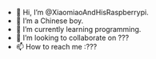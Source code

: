 - 👋 Hi, I’m @XiaomiaoAndHisRaspberrypi.
- 👀 I’m a Chinese boy.
- 🌱 I’m currently learning programming.
- 💞️ I’m looking to collaborate on ??? 
- 📫 How to reach me :???

<!---
XiaomiaoAndHisRaspberrypi/XiaomiaoAndHisRaspberrypi is a ✨ special ✨ repository because its `README.md` (this file) appears on your GitHub profile.
You can click the Preview link to take a look at your changes.
--->
